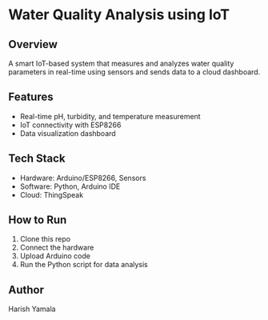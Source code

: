 # Water Quality Analysis using IoT

## Overview

A smart IoT-based system that measures and analyzes water quality parameters in real-time using sensors and sends data to a cloud dashboard.

## Features

* Real-time pH, turbidity, and temperature measurement
* IoT connectivity with ESP8266
* Data visualization dashboard

## Tech Stack

* Hardware: Arduino/ESP8266, Sensors
* Software: Python, Arduino IDE
* Cloud: ThingSpeak

## How to Run

1. Clone this repo
2. Connect the hardware
3. Upload Arduino code
4. Run the Python script for data analysis

## Author

Harish Yamala
